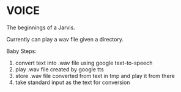 VOICE
=====

The beginnings of a Jarvis.

Currently can play a wav file given a directory.

Baby Steps:
1. convert text into .wav file using google text-to-speech
2. play .wav file created by google tts
3. store .wav file converted from text in tmp and play it from there 
4. take standard input as the text for conversion